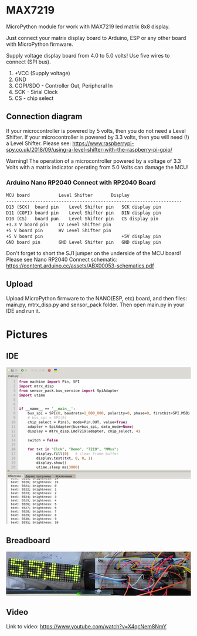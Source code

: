 # MAX7219
MicroPython module for work with MAX7219 led matrix 8x8 display.

Just connect your matrix display board to Arduino, ESP or any other board with MicroPython firmware.

Supply voltage display board from 4.0 to 5.0 volts! Use five wires to connect (SPI bus).

1. +VCC (Supply voltage)
2. GND
3. COPI/SDO - Controller Out, Peripheral In
4. SCK - Sirial Clock
5. CS - chip select

## Connection diagram

If your microcontroller is powered by 5 volts, then you do not need a Level Shifter.
If your microcontroller is powered by 3.3 volts, then you will need (!) a Level Shifter.
Please see: https://www.raspberrypi-spy.co.uk/2018/09/using-a-level-shifter-with-the-raspberry-pi-gpio/

Warning!
The operation of a microcontroller powered by a voltage of 3.3 Volts with a matrix indicator operating from 5.0 Volts can damage the MCU!

### Arduino Nano RP2040 Connect with RP2040 Board 
    MCU board			Level Shifter		Display
    -------------------------------------------------------------------
    D13 (SCK)  board pin	Level Shifter pin	SCK display pin
    D11 (COPI) board pin	Level Shifter pin	DIN display pin
    D10 (CS)   board pun	Level Shifter pin	CS display pin
    +3.3 V board pin	LV Level Shifter pin
    +5 V board pin		HV Level Shifter pin
    +5 V board pin		                        +5V display pin
    GND board pin		GND Level Shifter pin	GND display pin

Don't forget to short the SJ1 jumper on the underside of the MCU board! Please
see Nano RP2040 Connect schematic: https://content.arduino.cc/assets/ABX00053-schematics.pdf

## Upload
Upload MicroPython firmware to the NANO(ESP, etc) board, and then files: main.py, mtrx_disp.py and sensor_pack folder. 
Then open main.py in your IDE and run it.

# Pictures
## IDE
![alt text](https://github.com/octaprog7/MatrixDisplay/blob/master/ide7219.png)
## Breadboard
![alt text](https://github.com/octaprog7/MatrixDisplay/blob/master/mx7219board.jpg)

## Video
Link to video: https://www.youtube.com/watch?v=X4qcNem8NmY

